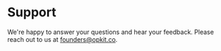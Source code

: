 # Support

We're happy to answer your questions and hear your feedback. Please reach out to us at founders@opkit.co.
